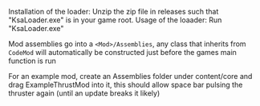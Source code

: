 Installation of the loader: Unzip the zip file in releases such that "KsaLoader.exe" is in your game root.
Usage of the loaader: Run "KsaLoader.exe"

Mod assemblies go into a `<Mod>/Assemblies`, any class that inherits from `CodeMod` will automatically be constructed just before the games main function is run

For an example mod, create an Assemblies folder under content/core and drag ExampleThrustMod into it, this should allow space bar pulsing the thruster again (until an update breaks it likely)
